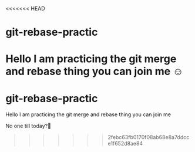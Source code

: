 <<<<<<< HEAD
# git-rebase-practic

Hello I am practicing the git merge and  rebase thing you can join me ☺️
=======
# git-rebase-practic

Hello I am practicing the git merge and  rebase thing you can join me 

No one till today?🤦
>>>>>>> 2febc63fb0170f08ab68e8a7ddcce1f652d8ae84
